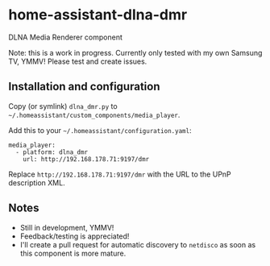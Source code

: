 # home-assistant-dlna-dmr
DLNA Media Renderer component

Note: this is a work in progress. Currently only tested with my own Samsung TV, YMMV! Please test and create issues.

## Installation and configuration
Copy (or symlink) `dlna_dmr.py` to `~/.homeassistant/custom_components/media_player`.

Add this to your `~/.homeassistant/configuration.yaml`:
```
media_player:
  - platform: dlna_dmr
    url: http://192.168.178.71:9197/dmr
```

Replace `http://192.168.178.71:9197/dmr` with the URL to the UPnP description XML.

## Notes
- Still in development, YMMV!
- Feedback/testing is appreciated!
- I'll create a pull request for automatic discovery to `netdisco` as soon as this component is more mature.
